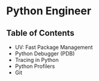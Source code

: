 # Python Engineer

## Table of Contents
- UV: Fast Package Management
- Python Debugger (PDB)
- Tracing in Python
- Python Profilers
- Git